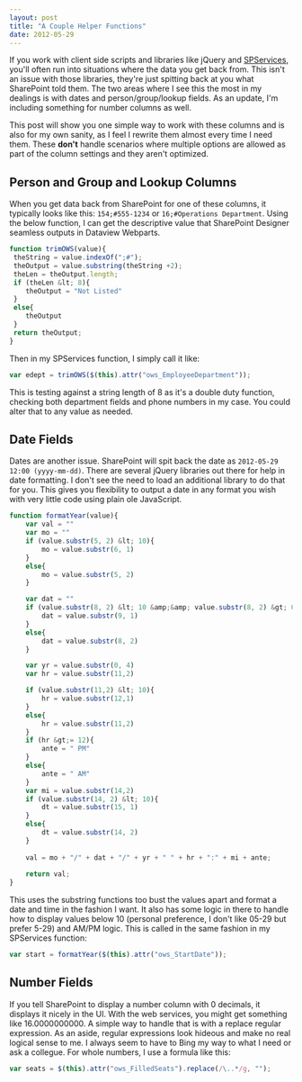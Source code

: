 ```yaml
---
layout: post
title: "A Couple Helper Functions"
date: 2012-05-29
---
```

If you work with client side scripts and libraries like jQuery and [SPServices](http://spservices.codeplex.com/), you'll often run into situations where the data you get back from. This isn't an issue with those libraries, they're just spitting back at you what SharePoint told them. The two areas where I see this the most in my dealings is with dates and person/group/lookup fields. As an update, I'm including something for number columns as well.

This post will show you one simple way to work with these columns and is also for my own sanity, as I feel I rewrite them almost every time I need them. These **don't** handle scenarios where multiple options are allowed as part of the column settings and they aren't optimized.

## Person and Group and Lookup Columns

When you get data back from SharePoint for one of these columns, it typically looks like this: ```154;#555-1234``` or ```16;#Operations Department```. Using the below function, I can get the descriptive value that SharePoint Designer seamless outputs in Dataview Webparts.

```javascript
function trimOWS(value){
 theString = value.indexOf(";#");
 theOutput = value.substring(theString +2);
 theLen = theOutput.length;
 if (theLen &lt; 8){
 	theOutput = "Not Listed"
 }
 else{
 	theOutput
 }
 return theOutput;
}
```
Then in my SPServices function, I simply call it like:
```javascript
var edept = trimOWS($(this).attr("ows_EmployeeDepartment"));
```

This is testing against a string length of 8 as it's a double duty function, checking both department fields and phone numbers in my case. You could alter that to any value as needed.

## Date Fields
Dates are another issue. SharePoint will spit back the date as `2012-05-29 12:00 (yyyy-mm-dd)`. There are several jQuery libraries out there for help in date formatting. I don't see the need to load an additional library to do that for you. This gives you flexibility to output a date in any format you wish with very little code using plain ole JavaScript.

```javascript
function formatYear(value){
	var val = ""
	var mo = ""
	if (value.substr(5, 2) &lt; 10){
		mo = value.substr(6, 1)
	}
	else{
		mo = value.substr(5, 2)
	}

	var dat = ""
	if (value.substr(8, 2) &lt; 10 &amp;&amp; value.substr(8, 2) &gt; 0){
		dat = value.substr(9, 1)
	}
	else{
		dat = value.substr(8, 2)
	}

	var yr = value.substr(0, 4)
	var hr = value.substr(11,2)

	if (value.substr(11,2) &lt; 10){
		hr = value.substr(12,1)
	}
	else{
		hr = value.substr(11,2)
	} 	
	if (hr &gt;= 12){
		ante = " PM"
	}
	else{
		ante = " AM"
	}
	var mi = value.substr(14,2)
	if (value.substr(14, 2) &lt; 10){
		dt = value.substr(15, 1)
	}
	else{
		dt = value.substr(14, 2)
	}
	 
	val = mo + "/" + dat + "/" + yr + " " + hr + ":" + mi + ante;
 
 	return val;
}
```

This uses the substring functions too bust the values apart and format a date and time in the fashion I want. It also has some logic in there to handle how to display values below 10 (personal preference, I don't like 05-29 but prefer 5-29) and AM/PM logic. This is called in the same fashion in my SPServices function:
```javascript
var start = formatYear($(this).attr("ows_StartDate"));
```

## Number Fields
If you tell SharePoint to display a number column with 0 decimals, it displays it nicely in the UI. With the web services, you might get something like 16.0000000000. A simple way to handle that is with a replace regular expression. As an aside, regular expressions look hideous and make no real logical sense to me. I always seem to have to Bing my way to what I need or ask a collegue. For whole numbers, I use a formula like this:
```javascript
var seats = $(this).attr("ows_FilledSeats").replace(/\..*/g, "");
```

